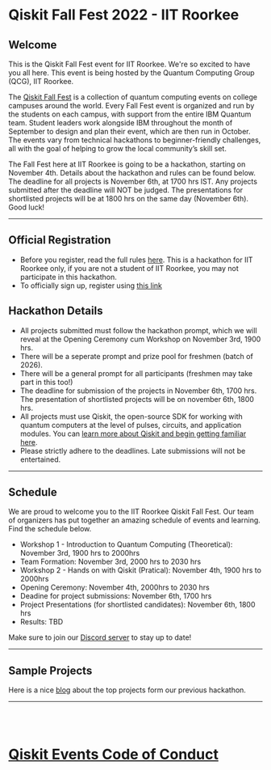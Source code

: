 # Qiskit Fall Fest 2022 - IIT Roorkee

## Welcome
This is the Qiskit Fall Fest event for IIT Roorkee. We're so excited to have you all here. This event is being hosted by the Quantum Computing Group (QCG), IIT Roorkee.

The [Qiskit Fall Fest](https://medium.com/qiskit/introducing-the-qiskit-fall-fest-feb8456b557) is a collection of quantum computing events on college campuses around the world. Every Fall Fest event is organized and run by the students on each campus, with support from the entire IBM Quantum team. Student leaders work alongside IBM throughout the month of September to design and plan their event, which are then run in October. The events vary from technical hackathons to beginner-friendly challenges, all with the goal of helping to grow the local community’s skill set.

The Fall Fest here at IIT Roorkee is going to be a hackathon, starting on November 4th. Details about the hackathon and rules can be found below. The deadline for all projects is November 6th, at 1700 hrs IST. Any projects submitted after the deadline will NOT be judged. The presentations for shortlisted projects will be at 1800 hrs on the same day (November 6th). Good luck!

--------------------------------
## Official Registration
- Before you register, read the full rules [here](https://github.com/qiskit-community/fall-fest-22/blob/main/Qiskit%20Fall%20Fest%20Official%20Rules%20Template.docx). This is a hackathon for IIT Roorkee only, if you are not a student of IIT Roorkee, you may not participate in this hackathon.
- To officially sign up, register using [this link](https://forms.gle/Xf8qwZNfL4dxjwWu6)


## Hackathon Details
- All projects submitted must follow the hackathon prompt, which we will reveal at the Opening Ceremony cum Workshop on November 3rd, 1900 hrs.
- There will be a seperate prompt and prize pool for freshmen (batch of 2026). 
- There will be a general prompt for all participants (freshmen may take part in this too!)
- The deadline for submission of the projects in November 6th, 1700 hrs. The presentation of shortlisted projects will be on november 6th, 1800 hrs. 
- All projects must use Qiskit, the open-source SDK for working with quantum computers at the level of pulses, circuits, and application modules. You can [learn more about Qiskit and begin getting familiar here](https://qiskit.org/learn/).
- Please strictly adhere to the deadlines. Late submissions will not be entertained. 

--------------------------------
## Schedule

We are proud to welcome you to the IIT Roorkee Qiskit Fall Fest. Our team of organizers has put together an amazing schedule of events and learning. Find the schedule below. 

- Workshop 1 - Introduction to Quantum Computing (Theoretical): November 3rd, 1900 hrs to 2000hrs 
- Team Formation: November 3rd, 2000 hrs to 2030 hrs 
- Workshop 2 - Hands on with Qiskit (Pratical): November 4th, 1900 hrs to 2000hrs 
- Opening Ceremony: November 4th, 2000hrs to 2030 hrs 
- Deadine for project submissions: November 6th, 1700 hrs 
- Project Presentations (for shortlisted candidates): November 6th, 1800 hrs
- Results: TBD

Make sure to join our [Discord server](https://discord.gg/tu6hAYwP7s) to stay up to date!
<br>

--------------------------------
## Sample Projects 

Here is a nice [blog](https://medium.com/@qcgiitr/iitr-quantum-hackathon-2021-9fedb6ae865d) about the top projects form our previous hackathon.


--------------------------------
<br><br>
# [Qiskit Events Code of Conduct](https://github.com/Qiskit/qiskit/blob/master/CODE_OF_CONDUCT.md)
